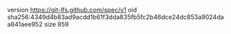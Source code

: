 version https://git-lfs.github.com/spec/v1
oid sha256:4349d4b83ad9acdd1b61f3dda835fb5fc2b46dce24dc853a9024daa841aee952
size 859

